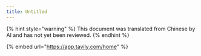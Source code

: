 ```yaml
---
title: Untitled
---
```


{% hint style="warning" %}
This document was translated from Chinese by AI and has not yet been reviewed.
{% endhint %}

{% embed url="https://app.tavily.com/home" %}